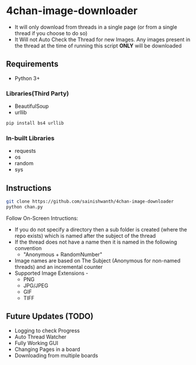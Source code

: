 # 4chan-image-downloader

- It will only download from threads in a single page (or from a single thread if you choose to do so)
- It Will not Auto Check the Thread for new Images. Any images present in the thread at the time of running this script **ONLY** will be downloaded

## Requirements

- Python 3+

### Libraries(Third Party)

- BeautifulSoup
- urllib

```sh
pip install bs4 urllib
```

### In-built Libraries

- requests
- os
- random
- sys

## Instructions

```sh
git clone https://github.com/sainishwanth/4chan-image-downloader
python chan.py
```

Follow On-Screen Intructions:

- If you do not specify a directory then a sub folder is created (where the repo exists) which is named after the subject of the thread 
- If the thread does not have a name then it is named in the following convention
  - "Anonymous + RandomNumber"
- Image names are based on The Subject (Anonymous for non-named threads) and an incremental counter
- Supported Image Extensions -
  - PNG
  - JPG/JPEG
  - GIF
  - TIFF

## Future Updates (TODO)

- Logging to check Progress
- Auto Thread Watcher
- Fully Working GUI
- Changing Pages in a board
- Downloading from multiple boards
